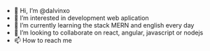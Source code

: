 - 👋 Hi, I’m @dalvinxo
- 👀 I’m interested in development web aplication
- 🌱 I’m currently learning the stack MERN and english every day
- 💞️ I’m looking to collaborate on react, angular, javascript or nodejs
- 📫 How to reach me 

<!---
dalvinxo/dalvinxo is a ✨ special ✨ repository because its `README.md` (this file) appears on your GitHub profile.
You can click the Preview link to take a look at your changes.
--->
